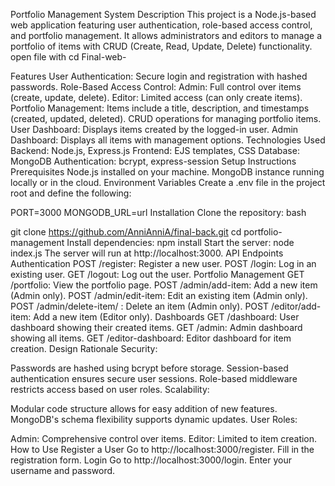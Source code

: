 Portfolio Management System
Description
This project is a Node.js-based web application featuring user authentication, role-based access control, and portfolio management. It allows administrators and editors to manage a portfolio of items with CRUD (Create, Read, Update, Delete) functionality.
open file with 
cd Final-web- 

Features
User Authentication: Secure login and registration with hashed passwords.
Role-Based Access Control:
Admin: Full control over items (create, update, delete).
Editor: Limited access (can only create items).
Portfolio Management:
Items include a title, description, and timestamps (created, updated, deleted).
CRUD operations for managing portfolio items.
User Dashboard: Displays items created by the logged-in user.
Admin Dashboard: Displays all items with management options.
Technologies Used
Backend: Node.js, Express.js
Frontend: EJS templates, CSS
Database: MongoDB
Authentication: bcrypt, express-session
Setup Instructions
Prerequisites
Node.js installed on your machine.
MongoDB instance running locally or in the cloud.
Environment Variables
Create a .env file in the project root and define the following:


PORT=3000
MONGODB_URL=url
Installation
Clone the repository:
bash

git clone https://github.com/AnniAnniA/final-back.git
cd portfolio-management
Install dependencies:
npm install
Start the server:
node index.js
The server will run at http://localhost:3000.
API Endpoints
Authentication
POST /register: Register a new user.
POST /login: Log in an existing user.
GET /logout: Log out the user.
Portfolio Management
GET /portfolio: View the portfolio page.
POST /admin/add-item: Add a new item (Admin only).
POST /admin/edit-item: Edit an existing item (Admin only).
POST /admin/delete-item/
: Delete an item (Admin only).
POST /editor/add-item: Add a new item (Editor only).
Dashboards
GET /dashboard: User dashboard showing their created items.
GET /admin: Admin dashboard showing all items.
GET /editor-dashboard: Editor dashboard for item creation.
Design Rationale
Security:

Passwords are hashed using bcrypt before storage.
Session-based authentication ensures secure user sessions.
Role-based middleware restricts access based on user roles.
Scalability:

Modular code structure allows for easy addition of new features.
MongoDB's schema flexibility supports dynamic updates.
User Roles:

Admin: Comprehensive control over items.
Editor: Limited to item creation.
How to Use
Register a User
Go to http://localhost:3000/register.
Fill in the registration form.
Login
Go to http://localhost:3000/login.
Enter your username and password.


